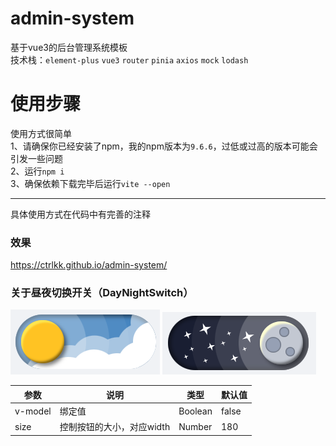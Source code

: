# admin-system
基于vue3的后台管理系统模板  
技术栈：`element-plus` `vue3` `router` `pinia` `axios` `mock` `lodash`

# 使用步骤
使用方式很简单  
1、请确保你已经安装了npm，我的npm版本为`9.6.6`，过低或过高的版本可能会引发一些问题  
2、运行`npm i`  
3、确保依赖下载完毕后运行`vite --open`

***
具体使用方式在代码中有完善的注释

### 效果
https://ctrlkk.github.io/admin-system/

### 关于昼夜切换开关（DayNightSwitch）
![img_1.png](https://github.com/Cxk-1233/admin-system/blob/master/img_1.png?raw=true)
![img_2.png](https://github.com/Cxk-1233/admin-system/blob/master/img_2.png?raw=true)

| 参数      | 说明              | 类型      | 默认值   |
|---------|-----------------|---------|-------|
| v-model | 绑定值             | Boolean | false |
| size    | 控制按钮的大小，对应width | Number  | 180   |
